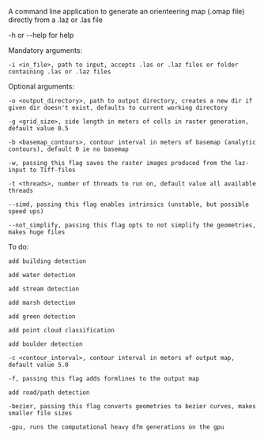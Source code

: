 A command line application to generate an orienteering map (.omap file) directly from a .laz or .las file

-h or --help for help

Mandatory arguments:

    -i <in_file>, path to input, accepts .las or .laz files or folder containing .las or .laz files

Optional arguments:

    -o <output_directory>, path to output directory, creates a new dir if given dir doesn't exist, defaults to current working directory

    -g <grid_size>, side length in meters of cells in raster generation, default value 0.5

    -b <basemap_contours>, contour interval in meters of basemap (analytic contours), default 0 ie no basemap

    -w, passing this flag saves the raster images produced from the laz-input to Tiff-files

    -t <threads>, number of threads to run on, default value all available threads

    --simd, passing this flag enables intrinsics (unstable, but possible speed ups)

    --not_simplify, passing this flag opts to not simplify the geometries, makes huge files

To do:

    add building detection

    add water detection

    add stream detection

    add marsh detection

    add green detection

    add point cloud classification

    add boulder detection

    -c <contour_interval>, contour interval in meters of output map, default value 5.0

    -f, passing this flag adds formlines to the output map

    add road/path detection

    -bezier, passing this flag converts geometries to bezier curves, makes smaller file sizes

    -gpu, runs the computational heavy dfm generations on the gpu